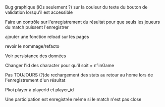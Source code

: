 Bug graphique (iOs seulement ?) sur la couleur du texte du bouton de validation lorsqu'il est accessible

Faire un contrôle sur l'enregistrement du résultat pour que seuls les joueurs du match puissent l'enregistrer

ajouter une fonction reload sur les pages

revoir le nommage/refacto

Voir persistance des données

Changer l'id des character pour qu'il soit = n°inGame

Pas TOUJOURS (?)de rechargement des stats au retour au home lors de l'enregistrement d'un résultat 

Pkoi player à playerId et player_id 

Une participation est enregistrée même si le match n'est pas close